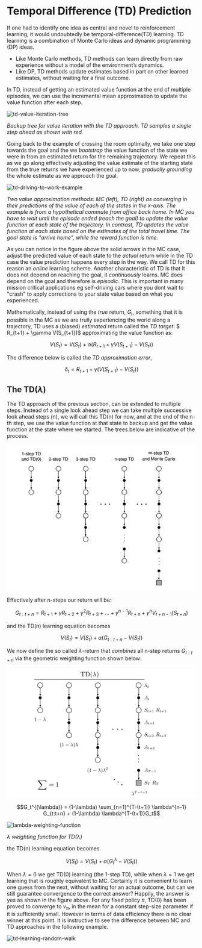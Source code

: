 # Temporal Difference (TD) Prediction

If one had to identify one idea as central and novel to reinforcement learning, it would undoubtedly be temporal-difference(TD) learning.  TD learning is a combination of Monte Carlo ideas and dynamic programming (DP) ideas.  

* Like Monte Carlo methods, TD methods can learn directly from raw experience without a model of the environment’s dynamics.   
* Like  DP,  TD  methods  update  estimates  based  in  part  on  other  learned estimates, without waiting for a final outcome. 

In TD, instead of getting an estimated value function at the end of multiple episodes, we can use the incremental mean approximation to update the value function after each step. 

![td-value-iteration-tree](images/td-value-iteration-tree.png)

*Backup tree for value iteration with the TD approach. TD samples a single step ahead as shown with red.* 

Going back to the example of crossing the room optimally, we take one step towards the goal and the we  _bootstrap_ the value function of the state we were in from an estimated return for the remaining trajectory. We repeat this as we go along effectively adjusting the value estimate of the starting state from the true returns we have experienced up to now, _gradually grounding_ the whole estimate as we approach the goal. 

![td-driving-to-work-example](images/td-driving-to-work-example.png)

*Two value approximation methods: MC (left), TD (right) as converging in their predictions of the value of each of the states in the x-axis. The example is from a hypothetical commute from office back home. In MC you have to wait until the episode ended (reach the goal) to update the value function at each state of the trajectory. In contrast, TD updates the value function at each state based on the estimates of the total travel time. The goal state is "arrive home", while the reward function is time.*

As you can notice in the figure above the solid arrows in the MC case, adjust the predicted value of each state to the _actual_ return while in the TD case the value prediction happens every step in the way. We call TD for this reason an _online_ learning scheme. Another characteristic of TD is that it does not depend on reaching the goal, it _continuously_ learns. MC does depend on the goal and therefore is _episodic_. This is important in many mission critical applications eg self-driving cars where you dont wait to "crash" to apply corrections to your state value based on what you experienced.

Mathematically, instead of using the _true_ return, $G_t$, something that it is possible in the MC as we are trully experiencing the world along a trajectory, TD uses a (biased) _estimated_ return called the _TD target_: $ R_{t+1} + \gamma V(S_{t+1})$ approximating the value function as:



$$ V(S_t) = V(S_t) + \alpha \left( R_{t+1} + \gamma V(S_{t+1}) - V(S_t) \right)$$


The difference below is called the _TD approximation error_,

$$\delta_t = R_{t+1} + \gamma (V(S_{t+1}) - V(S_t))$$

## The TD($\lambda$)

The TD approach of the previous section, can be extended to multiple steps. Instead of a single look ahead step we can take multiple successive look ahead steps (n), we will call this TD(n) for now, and at the end of the n-th step, we use the value function at that state to backup and get the value function at the state where we started. The trees below are indicative of the process.

![](images/n-step-TD.png)

Effectively after n-steps our return will be:

$$G_{t:t+n} = R_{t+1} + \gamma R_{t+2} + \gamma^2 R_{t+3} + ... + \gamma^{n-1}R_{t+n} + \gamma^{n} V_{t+n-1}(S_{t+n})$$

and the TD(n) learning equation becomes

$$ V(S_t) = V(S_t) + \alpha \left( G_{t:t+n} - V(S_t) \right) $$

We now define the so called $\lambda$-return that _combines_ all n-step returns $G_{t:t+n}$ via the geometric weighting function shown below:

![](images/TD-lambda-returns.png)

$$G_t^{(\lambda)} = (1-\lambda) \sum_{n=1}^{T-(t+1)} \lambda^{n-1} G_{t:t+n} + (1-\lambda) \lambda^{T-(t+1)}G_t$$


![lambda-weighting-function](images/lambda-weighting-function.png)

*$\lambda$ weighting function for TD($\lambda$)*

the TD(n) learning equation becomes

$$ V(S_t) = V(S_t) + \alpha \left( G^\lambda_t - V(S_t) \right) $$


When $\lambda=0$ we get TD(0) learning (the 1-step TD), while when $\lambda=1$ we get learning that is roughly equivalent to MC. Certainly it is convenient to learn one guess from the next, without waiting for an actual outcome, but can we still guarantee convergence to the correct answer?  Happily, the answer is yes as shown in the figure above.  For any fixed policy $π$, TD(0) has been proved to converge to $v_π$, in the mean for a constant step-size parameter if it is sufficiently small. However in terms of data efficiency there is no clear winner at this point.  It is instructive to see the difference between MC and TD approaches in the following example. 

![td-learning-random-walk](images/td-learning-random-walk.png)


